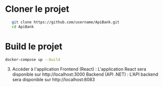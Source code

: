 # Cloner le projet

````bash
   git clone https://github.com/username/ApiBank.git
   cd ApiBank
````

# Build le projet
````bash
docker-compose up --build
````
3. Accéder à l'application
   Frontend (React) : L'application React sera disponible sur http://localhost:3000
   Backend (API .NET) : L'API backend sera disponible sur http://localhost:8083
